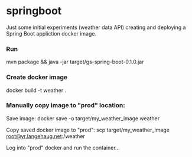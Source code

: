# springboot

Just some initial experiments (weather data API) creating and deploying a Spring Boot appliction docker image.

### Run

mvn package && java -jar target/gs-spring-boot-0.1.0.jar

### Create docker image
docker build -t weather .

### Manually copy image to "prod" location:

Save image: docker save -o target/my_weather_image weather

Copy saved docker image to "prod": scp target/my_weather_image root@yr.langehaug.net:/weather

Log into "prod" docker and run the container...

